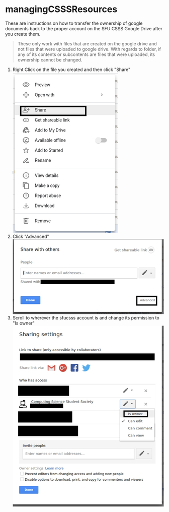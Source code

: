# managingCSSSResources

These are instructions on how to transfer the ownership of google documents back to the proper account on the SFU CSSS Google Drive after you create them.

>These only work with files that are created on the google drive and not files that were uploaded to google drive. With regards to folder, if any of its contents or subcontents are files that were uploaded, its ownership cannot be changed.

 1. Right Click on the file you created and then click "Share"  
![The One and Only, Lovable Wall-E](screenshot.29.jpg)
 1. Click "Advanced"  
![The One and Only, Lovable Wall-E](screenshot.30.jpg)
 1. Scroll to wherever the sfucsss account is and change its permission to "Is owner"  
![The One and Only, Lovable Wall-E](screenshot.31.jpg)
